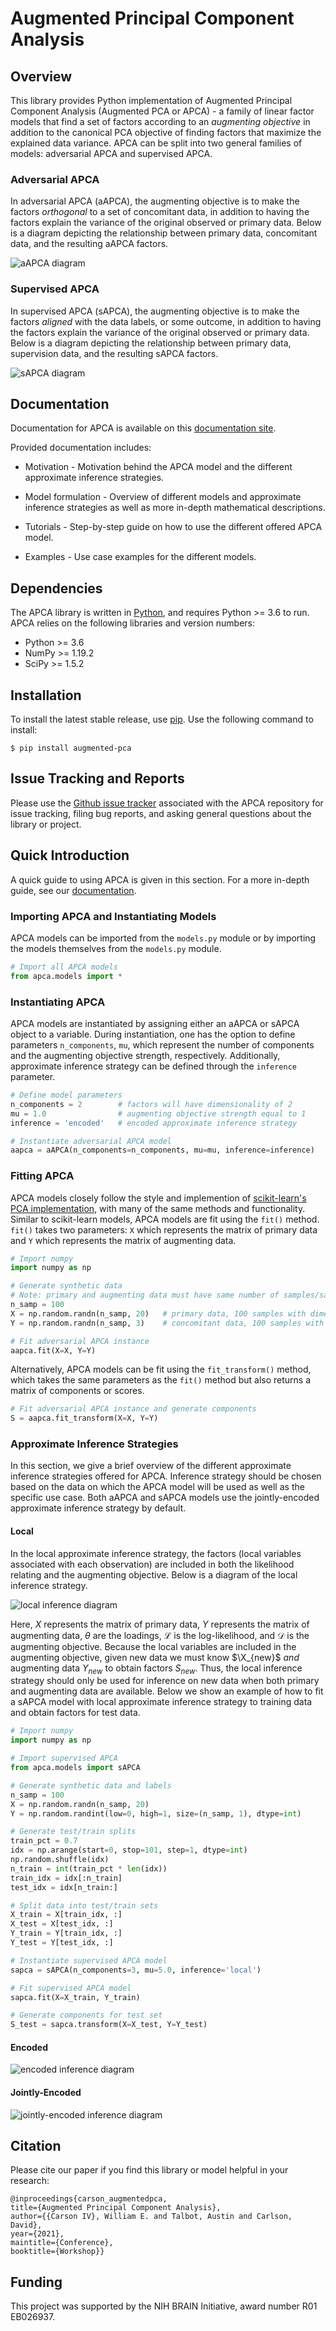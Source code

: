 # Augmented Principal Component Analysis


## Overview

This library provides Python implementation of Augmented Principal Component Analysis (Augmented PCA or APCA) - a family of linear factor models that find a set of factors according to an *augmenting objective* in addition to the canonical PCA objective of finding factors that maximize the explained data variance. APCA can be split into two general families of models: adversarial APCA and supervised APCA.


### Adversarial APCA

In adversarial APCA (aAPCA), the augmenting objective is to make the factors *orthogonal* to a set of concomitant data, in addition to having the factors explain the variance of the original observed or primary data. Below is a diagram depicting the relationship between primary data, concomitant data, and the resulting aAPCA factors.

![aAPCA diagram](docs/images/aapca_diagram.png)


### Supervised APCA

In supervised APCA (sAPCA), the augmenting objective is to make the factors *aligned* with the data labels, or some outcome, in addition to having the factors explain the variance of the original observed or primary data. Below is a diagram depicting the relationship between primary data, supervision data, and the resulting sAPCA factors.

![sAPCA diagram](docs/images/sapca_diagram.png)


## Documentation

Documentation for APCA is available on this [documentation site]().

Provided documentation includes:

* Motivation - Motivation behind the APCA model and the different approximate inference strategies.

* Model formulation - Overview of different models and approximate inference strategies as well as more in-depth mathematical descriptions.

* Tutorials - Step-by-step guide on how to use the different offered APCA model.

* Examples - Use case examples for the different models.


## Dependencies

The APCA library is written in [Python](https://www.python.org/), and requires Python >= 3.6 to run. APCA relies on the following libraries and version numbers:

* Python >= 3.6
* NumPy >= 1.19.2
* SciPy >= 1.5.2


## Installation

To install the latest stable release, use [pip](https://pip.pypa.io/en/stable/reference/pip_install/). Use the following command to install:

    $ pip install augmented-pca


## Issue Tracking and Reports

Please use the [Github issue tracker](https://github.com/wecarsoniv/augmented-pca/issues) associated with the APCA repository for issue tracking, filing bug reports, and asking general questions about the library or project.


## Quick Introduction

A quick guide to using APCA is given in this section. For a more in-depth guide, see our [documentation]().

### Importing APCA and Instantiating Models

APCA models can be imported from the `models.py` module or by importing the models themselves from the `models.py` module. 

```python
# Import all APCA models
from apca.models import *

```


### Instantiating APCA

APCA models are instantiated by assigning either an aAPCA or sAPCA object to a variable. During instantiation, one has the option to define parameters `n_components`, `mu`, which represent the number of components and the augmenting objective strength, respectively. Additionally, approximate inference strategy can be defined through the `inference` parameter.

```python
# Define model parameters
n_components = 2        # factors will have dimensionality of 2
mu = 1.0                # augmenting objective strength equal to 1 
inference = 'encoded'   # encoded approximate inference strategy

# Instantiate adversarial APCA model
aapca = aAPCA(n_components=n_components, mu=mu, inference=inference)

```


### Fitting APCA

APCA models closely follow the style and implemention of [scikit-learn's PCA implementation](https://scikit-learn.org/stable/modules/generated/sklearn.decomposition.PCA.html), with many of the same methods and functionality. Similar to scikit-learn models, APCA models are fit using the `fit()` method. `fit()` takes two parameters: `X` which represents the matrix of primary data and `Y` which represents the matrix of augmenting data.

```python
# Import numpy
import numpy as np

# Generate synthetic data
# Note: primary and augmenting data must have same number of samples/same first dimension size
n_samp = 100
X = np.random.randn(n_samp, 20)   # primary data, 100 samples with dimensionality of 20
Y = np.random.randn(n_samp, 3)    # concomitant data, 100 samples with dimensionality of 3

# Fit adversarial APCA instance
aapca.fit(X=X, Y=Y)

```

Alternatively, APCA models can be fit using the `fit_transform()` method, which takes the same parameters as the `fit()` method but also returns a matrix of components or scores.

```python
# Fit adversarial APCA instance and generate components
S = aapca.fit_transform(X=X, Y=Y)

```


### Approximate Inference Strategies

In this section, we give a brief overview of the different approximate inference strategies offered for APCA. Inference strategy should be chosen based on the data on which the APCA model will be used as well as the specific use case. Both aAPCA and sAPCA models use the jointly-encoded approximate inference strategy by default.


#### Local

In the local approximate inference strategy, the factors (local variables associated with each observation) are included in both the likelihood relating and the augmenting objective. Below is a diagram of the local inference strategy.

![local inference diagram](docs/images/local_inference_diagram.png)

Here, $X$ represents the matrix of primary data, $Y$ represents the matrix of augmenting data, $\theta$ are the loadings, $\mathcal{L}$ is the log-likelihood, and $\mathcal{D}$ is the augmenting objective. Because the local variables are included in the augmenting objective, given new data we must know $\X_{new}$ *and* augmenting data $Y_{new}$ to obtain factors $S_{new}$. Thus, the local inference strategy should only be used for inference on new data when both primary and augmenting data are available. Below we show an example of how to fit a sAPCA model with local approximate inference strategy to training data and obtain factors for test data.

```python
# Import numpy
import numpy as np

# Import supervised APCA
from apca.models import sAPCA

# Generate synthetic data and labels
n_samp = 100
X = np.random.randn(n_samp, 20)
Y = np.random.randint(low=0, high=1, size=(n_samp, 1), dtype=int)

# Generate test/train splits
train_pct = 0.7
idx = np.arange(start=0, stop=101, step=1, dtype=int)
np.random.shuffle(idx)
n_train = int(train_pct * len(idx))
train_idx = idx[:n_train]
test_idx = idx[n_train:]

# Split data into test/train sets
X_train = X[train_idx, :]
X_test = X[test_idx, :]
Y_train = Y[train_idx, :]
Y_test = Y[test_idx, :]

# Instantiate supervised APCA model
sapca = sAPCA(n_components=3, mu=5.0, inference='local')

# Fit supervised APCA model
sapca.fit(X=X_train, Y_train)

# Generate components for test set
S_test = sapca.transform(X=X_test, Y=Y_test)

```


#### Encoded

![encoded inference diagram](docs/images/encoded_inference_diagram.png)


#### Jointly-Encoded

![jointly-encoded inference diagram](docs/images/joint_inference_diagram.png)


## Citation

Please cite our paper if you find this library or model helpful in your research:

    @inproceedings{carson_augmentedpca,
    title={Augmented Principal Component Analysis},
    author={{Carson IV}, William E. and Talbot, Austin and Carlson, David},
    year={2021},
    maintitle={Conference},
    booktitle={Workshop}}


## Funding

This project was supported by the NIH BRAIN Initiative, award number R01 EB026937.

